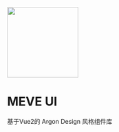 <div class="meve-site-introduce">
  <img src="https://artsdt.github.io/meve/logo_1.svg" width="165">
  <h1>MEVE UI</h1>
  <p>基于Vue2的 Argon Design 风格组件库</p>
</div> 
